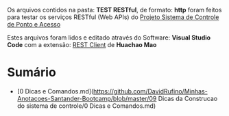 

Os arquivos contidos na pasta: **TEST RESTful**, de formato: **http** foram feitos para testar os serviços RESTful (Web APIs) do [Projeto Sistema de Controle de Ponto e Acesso](https://github.com/DavidRufino/Sistema-de-Controle-Ponto-e-Acesso)

Estes arquivos foram lidos e editado através do Software: **Visual Studio Code** 
com a extensão: [REST Client](https://marketplace.visualstudio.com/items?itemName=humao.rest-client) de **Huachao Mao**



# Sumário

- [0 Dicas e Comandos.md](https://github.com/DavidRufino/Minhas-Anotacoes-Santander-Bootcamp/blob/master/09 Dicas da Construcao do sistema de controle/0 Dicas e Comandos.md)

